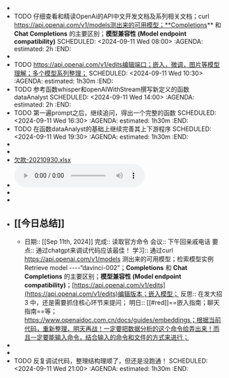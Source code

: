 -
- TODO 仔细查看和精读OpenAi的API中文开发文档及系列相关文档；curl https://api.openai.com/v1/models测出来的可用模型；**Completions** 和 **Chat Completions** 的主要区别；**模型兼容性 (Model endpoint compatibility)**
  SCHEDULED: <2024-09-11 Wed 08:00>
  :AGENDA:
  estimated: 2h
  :END:
-
- TODO  https://api.openai.com/v1/edits编辑端口；嵌入，微调，图片等模型理解；多个模型系列整理；
  SCHEDULED: <2024-09-11 Wed 10:30>
  :AGENDA:
  estimated: 1h30m
  :END:
- TODO 参考函数whisper和openAIWithStream撰写新定义的函数dataAnalyst
  SCHEDULED: <2024-09-11 Wed 14:00>
  :AGENDA:
  estimated: 2h
  :END:
- TODO 第一遍prompt之后，继续追问，得出一个完整的函数
  SCHEDULED: <2024-09-11 Wed 16:30>
  :AGENDA:
  estimated: 1h30m
  :END:
- TODO 在函数dataAnalyst的基础上继续完善其上下游程序
  SCHEDULED: <2024-09-11 Wed 19:30>
  :AGENDA:
  estimated: 1h30m
  :END:
-
-
- [欠款-20210930.xlsx](../assets/欠款-20210930_1726061807084_0.xlsx)
- ![test.m4a](../assets/test_1726141196960_0.m4a)
-
-
- ## [[今日总结]]
	- 日期:: [[Sep 11th, 2024]]
	  完成:: 读取官方命令
	  会议:: 下午回亲戚电话
	  要点:: 通过chatgpt来调试代码应该最佳！
	  学习:: 通过curl https://api.openai.com/v1/models 测出来的可用模型；检索模型实例 Retrieve model ----“davinci-002”；**Completions** 和 **Chat Completions** 的主要区别；**模型兼容性 (Model endpoint compatibility)**；[https://api.openai.com/v1/edits](https://api.openai.com/v1/edits)编辑版本；嵌入模型；
	  反思:: 在发大招3 中，还是需要抓住核心环节来提问；
	  明日:: [[#red]]==嵌入指南；聊天指南==等； https://www.openaidoc.com.cn/docs/guides/embeddings；根据当前代码，重新整理，明天再战！一定要把数据分析的这个命令给弄出来！而且一定要能输入命令，结合输入的命令和文件的方式来进行；
-
-
- TODO 反复调试代码，整理结构理顺了，但还是没跑通！
  SCHEDULED: <2024-09-11 Wed 21:00>
  :AGENDA:
  estimated: 1h30m
  :END: